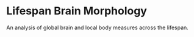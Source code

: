 # Lifespan Brain Morphology 
An analysis of global brain and local body measures across the lifespan.
